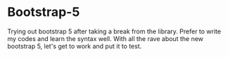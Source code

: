 # Bootstrap-5
Trying out bootstrap 5 after taking a break from the library. Prefer to write my codes and learn the syntax well. With all the rave about the new bootstrap 5, let's get to work and put it to test.
